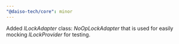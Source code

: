 ```yaml
---
"@daiso-tech/core": minor
---
```


Added <i>ILockAdapter</i> class: <i>NoOpLockAdapter</i> that is used for easily mocking <i>ILockProvider</i> for testing.
